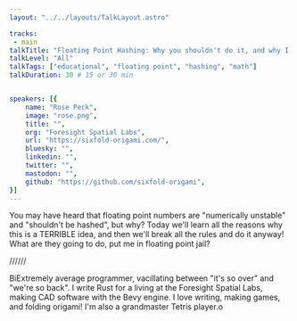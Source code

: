 ```yaml
---
layout: "../../layouts/TalkLayout.astro"

tracks: 
 - main
talkTitle: "Floating Point Hashing: Why you shouldn't do it, and why I did it one time anyway"
talkLevel: "All"
talkTags: ["educational", "floating point", "hashing", "math"]
talkDuration: 30 # 15 or 30 min


speakers: [{
    name: "Rose Peck",
    image: "rose.png",
    title: "",
    org: "Foresight Spatial Labs",
    url: "https://sixfold-origami.com/",
    bluesky: "",
    linkedin: "",
    twitter: "",
    mastodon: "",
    github: "https://github.com/sixfold-origami",
}]
---
```


You may have heard that floating point numbers are "numerically unstable" and "shouldn't be hashed", but why? Today we'll learn all the reasons why this is a TERRIBLE idea, and then we'll break all the rules and do it anyway! What are they going to do, put me in floating point jail?

////// <!-- sepatator between abstract and bio -->

BiExtremely average programmer, vacillating between "it's so over" and "we're so back". I write Rust for a living at the Foresight Spatial Labs, making CAD software with the Bevy engine. I love writing, making games, and folding origami! I'm also a grandmaster Tetris player.o


